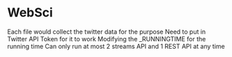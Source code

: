 # WebSci
Each file would collect the twitter data for the purpose
Need to put in Twitter API Token for it to work
Modifying the _RUNNINGTIME for the running time
Can only run at most 2 streams API and 1 REST API at any time
